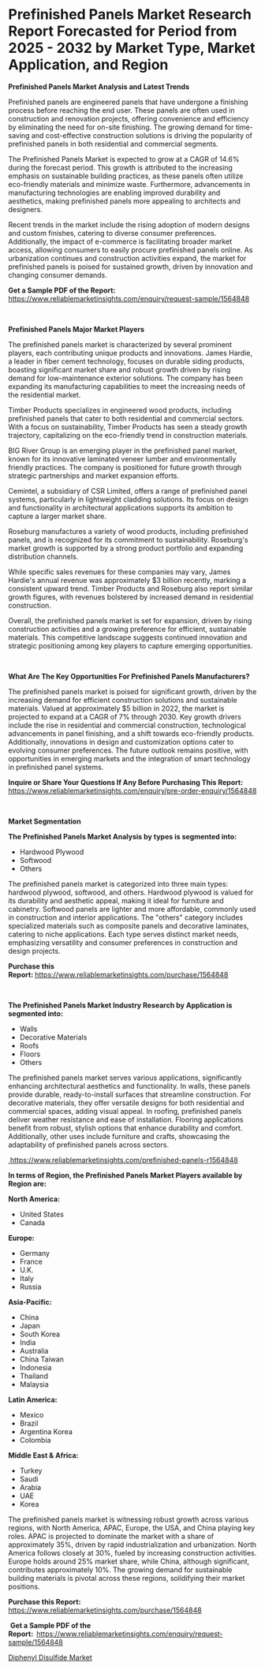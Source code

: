 <p><h1>Prefinished Panels Market Research Report Forecasted for Period from 2025 -  2032 by Market Type, Market Application, and Region</h1></p><p><strong>Prefinished Panels Market Analysis and Latest Trends</strong></p>
<p><p>Prefinished panels are engineered panels that have undergone a finishing process before reaching the end user. These panels are often used in construction and renovation projects, offering convenience and efficiency by eliminating the need for on-site finishing. The growing demand for time-saving and cost-effective construction solutions is driving the popularity of prefinished panels in both residential and commercial segments.</p><p>The Prefinished Panels Market is expected to grow at a CAGR of 14.6% during the forecast period. This growth is attributed to the increasing emphasis on sustainable building practices, as these panels often utilize eco-friendly materials and minimize waste. Furthermore, advancements in manufacturing technologies are enabling improved durability and aesthetics, making prefinished panels more appealing to architects and designers.</p><p>Recent trends in the market include the rising adoption of modern designs and custom finishes, catering to diverse consumer preferences. Additionally, the impact of e-commerce is facilitating broader market access, allowing consumers to easily procure prefinished panels online. As urbanization continues and construction activities expand, the market for prefinished panels is poised for sustained growth, driven by innovation and changing consumer demands.</p></p>
<p><strong>Get a Sample PDF of the Report:&nbsp;</strong> <a href="https://www.reliablemarketinsights.com/enquiry/request-sample/1564848?utm_campaign=2238&utm_medium=2&utm_source=Github&utm_content=ia&utm_term=30012025&utm_id=prefinished-panels">https://www.reliablemarketinsights.com/enquiry/request-sample/1564848</a></p>
<p>&nbsp;</p>
<p><strong>Prefinished Panels Major Market Players</strong></p>
<p><p>The prefinished panels market is characterized by several prominent players, each contributing unique products and innovations. James Hardie, a leader in fiber cement technology, focuses on durable siding products, boasting significant market share and robust growth driven by rising demand for low-maintenance exterior solutions. The company has been expanding its manufacturing capabilities to meet the increasing needs of the residential market.</p><p>Timber Products specializes in engineered wood products, including prefinished panels that cater to both residential and commercial sectors. With a focus on sustainability, Timber Products has seen a steady growth trajectory, capitalizing on the eco-friendly trend in construction materials.</p><p>BIG River Group is an emerging player in the prefinished panel market, known for its innovative laminated veneer lumber and environmentally friendly practices. The company is positioned for future growth through strategic partnerships and market expansion efforts.</p><p>Cemintel, a subsidiary of CSR Limited, offers a range of prefinished panel systems, particularly in lightweight cladding solutions. Its focus on design and functionality in architectural applications supports its ambition to capture a larger market share.</p><p>Roseburg manufactures a variety of wood products, including prefinished panels, and is recognized for its commitment to sustainability. Roseburg's market growth is supported by a strong product portfolio and expanding distribution channels.</p><p>While specific sales revenues for these companies may vary, James Hardie's annual revenue was approximately $3 billion recently, marking a consistent upward trend. Timber Products and Roseburg also report similar growth figures, with revenues bolstered by increased demand in residential construction.</p><p>Overall, the prefinished panels market is set for expansion, driven by rising construction activities and a growing preference for efficient, sustainable materials. This competitive landscape suggests continued innovation and strategic positioning among key players to capture emerging opportunities.</p></p>
<p>&nbsp;</p>
<p><strong>What Are The Key Opportunities For Prefinished Panels Manufacturers?</strong></p>
<p><p>The prefinished panels market is poised for significant growth, driven by the increasing demand for efficient construction solutions and sustainable materials. Valued at approximately $5 billion in 2022, the market is projected to expand at a CAGR of 7% through 2030. Key growth drivers include the rise in residential and commercial construction, technological advancements in panel finishing, and a shift towards eco-friendly products. Additionally, innovations in design and customization options cater to evolving consumer preferences. The future outlook remains positive, with opportunities in emerging markets and the integration of smart technology in prefinished panel systems.</p></p>
<p><strong>Inquire or Share Your Questions If Any Before Purchasing This Report:</strong> <a href="https://www.reliablemarketinsights.com/enquiry/pre-order-enquiry/1564848?utm_campaign=2238&utm_medium=2&utm_source=Github&utm_content=ia&utm_term=30012025&utm_id=prefinished-panels">https://www.reliablemarketinsights.com/enquiry/pre-order-enquiry/1564848</a></p>
<p>&nbsp;</p>
<p><strong>Market Segmentation</strong></p>
<p><strong>The Prefinished Panels Market Analysis by types is segmented into:</strong></p>
<p><ul><li>Hardwood Plywood</li><li>Softwood</li><li>Others</li></ul></p>
<p><p>The prefinished panels market is categorized into three main types: hardwood plywood, softwood, and others. Hardwood plywood is valued for its durability and aesthetic appeal, making it ideal for furniture and cabinetry. Softwood panels are lighter and more affordable, commonly used in construction and interior applications. The "others" category includes specialized materials such as composite panels and decorative laminates, catering to niche applications. Each type serves distinct market needs, emphasizing versatility and consumer preferences in construction and design projects.</p></p>
<p><strong>Purchase this Report:&nbsp;</strong><a href="https://www.reliablemarketinsights.com/purchase/1564848?utm_campaign=2238&utm_medium=2&utm_source=Github&utm_content=ia&utm_term=30012025&utm_id=prefinished-panels">https://www.reliablemarketinsights.com/purchase/1564848</a></p>
<p>&nbsp;</p>
<p><strong>The Prefinished Panels Market Industry Research by Application is segmented into:</strong></p>
<p><ul><li>Walls</li><li>Decorative Materials</li><li>Roofs</li><li>Floors</li><li>Others</li></ul></p>
<p><p>The prefinished panels market serves various applications, significantly enhancing architectural aesthetics and functionality. In walls, these panels provide durable, ready-to-install surfaces that streamline construction. For decorative materials, they offer versatile designs for both residential and commercial spaces, adding visual appeal. In roofing, prefinished panels deliver weather resistance and ease of installation. Flooring applications benefit from robust, stylish options that enhance durability and comfort. Additionally, other uses include furniture and crafts, showcasing the adaptability of prefinished panels across sectors.</p></p>
<p><a href="https://www.reliablemarketinsights.com/prefinished-panels-r1564848?utm_campaign=2238&utm_medium=2&utm_source=Github&utm_content=ia&utm_term=30012025&utm_id=prefinished-panels">&nbsp;https://www.reliablemarketinsights.com/prefinished-panels-r1564848</a></p>
<p><strong>In terms of Region, the Prefinished Panels Market Players available by Region are:</strong></p>
<p>
    <p> <strong> North America: </strong>
        <ul>
            <li>United States</li>
            <li>Canada</li>
        </ul>
        </p> 
    <p> <strong> Europe: </strong>
        <ul>
            <li>Germany</li>
            <li>France</li>
            <li>U.K.</li>
            <li>Italy</li>
            <li>Russia</li>
        </ul>
        </p> 
    <p> <strong> Asia-Pacific: </strong>
        <ul>
            <li>China</li>
            <li>Japan</li>
            <li>South Korea</li>
            <li>India</li>
            <li>Australia</li>
            <li>China Taiwan</li>
            <li>Indonesia</li>
            <li>Thailand</li>
            <li>Malaysia</li>
        </ul>
        </p> 
    <p> <strong> Latin America: </strong>
        <ul>
            <li>Mexico</li>
            <li>Brazil</li>
            <li>Argentina Korea</li>
            <li>Colombia</li>
        </ul>
        </p> 
    <p> <strong> Middle East & Africa: </strong>
        <ul>
            <li>Turkey</li>
            <li>Saudi</li>
            <li>Arabia</li>
            <li>UAE</li>
            <li>Korea</li>
        </ul>
    </p>
    </p>
<p><p>The prefinished panels market is witnessing robust growth across various regions, with North America, APAC, Europe, the USA, and China playing key roles. APAC is projected to dominate the market with a share of approximately 35%, driven by rapid industrialization and urbanization. North America follows closely at 30%, fueled by increasing construction activities. Europe holds around 25% market share, while China, although significant, contributes approximately 10%. The growing demand for sustainable building materials is pivotal across these regions, solidifying their market positions.</p></p>
<p><strong>Purchase this Report: </strong><a href="https://www.reliablemarketinsights.com/purchase/1564848?utm_campaign=2238&utm_medium=2&utm_source=Github&utm_content=ia&utm_term=30012025&utm_id=prefinished-panels">https://www.reliablemarketinsights.com/purchase/1564848</a></p>
<p>&nbsp;<strong>Get a Sample PDF of the Report:&nbsp;&nbsp;</strong><a href="https://www.reliablemarketinsights.com/enquiry/request-sample/1564848?utm_campaign=2238&utm_medium=2&utm_source=Github&utm_content=ia&utm_term=30012025&utm_id=prefinished-panels">https://www.reliablemarketinsights.com/enquiry/request-sample/1564848</a></p>
<p><strong></strong></p>
<p><p><a href="https://github.com/yazminwollma30/Market-Research-Report-List-1/blob/main/diphenyl-disulfide-market.md?utm_campaign=2238&utm_medium=2&utm_source=Github&utm_content=ia&utm_term=30012025&utm_id=prefinished-panels">Diphenyl Disulfide Market</a></p></p>